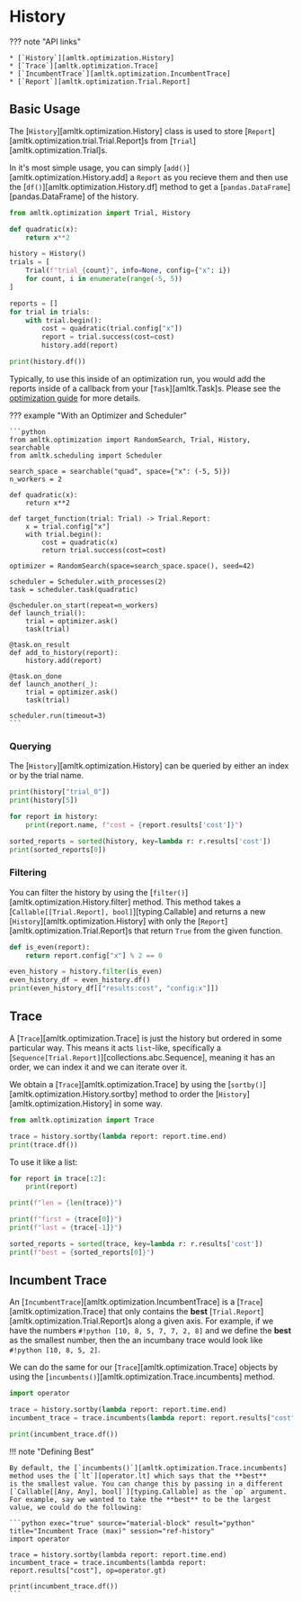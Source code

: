 # History
??? note "API links"

    * [`History`][amltk.optimization.History]
    * [`Trace`][amltk.optimization.Trace]
    * [`IncumbentTrace`][amltk.optimization.IncumbentTrace]
    * [`Report`][amltk.optimization.Trial.Report]

## Basic Usage
The [`History`][amltk.optimization.History] class is used to store
[`Report`][amltk.optimization.trial.Trial.Report]s from [`Trial`][amltk.optimization.Trial]s.

In it's most simple usage, you can simply [`add()`][amltk.optimization.History.add]
a `Report` as you recieve them and then use the [`df()`][amltk.optimization.History.df]
method to get a [`pandas.DataFrame`][pandas.DataFrame] of the history.

```python exec="true" source="material-block" result="python" title="Reference History" session="ref-history"
from amltk.optimization import Trial, History

def quadratic(x):
    return x**2

history = History()
trials = [
    Trial(f"trial_{count}", info=None, config={"x": i})
    for count, i in enumerate(range(-5, 5))
]

reports = []
for trial in trials:
    with trial.begin():
        cost = quadratic(trial.config["x"])
        report = trial.success(cost=cost)
        history.add(report)

print(history.df())
```

Typically, to use this inside of an optimization run, you would add the reports inside
of a callback from your [`Task`][amltk.Task]s. Please
see the [optimization guide](../../guides/optimization.md) for more details.

??? example "With an Optimizer and Scheduler"

    ```python
    from amltk.optimization import RandomSearch, Trial, History, searchable
    from amltk.scheduling import Scheduler

    search_space = searchable("quad", space={"x": (-5, 5)})
    n_workers = 2

    def quadratic(x):
        return x**2

    def target_function(trial: Trial) -> Trial.Report:
        x = trial.config["x"]
        with trial.begin():
            cost = quadratic(x)
            return trial.success(cost=cost)

    optimizer = RandomSearch(space=search_space.space(), seed=42)

    scheduler = Scheduler.with_processes(2)
    task = scheduler.task(quadratic)

    @scheduler.on_start(repeat=n_workers)
    def launch_trial():
        trial = optimizer.ask()
        task(trial)

    @task.on_result
    def add_to_history(report):
        history.add(report)

    @task.on_done
    def launch_another(_):
        trial = optimizer.ask()
        task(trial)

    scheduler.run(timeout=3)
    ```

### Querying
The [`History`][amltk.optimization.History] can be queried by either
an index or by the trial name.

```python exec="true" source="material-block" result="ansi" title="History Querying [str]" session="ref-history"
print(history["trial_0"])
print(history[5])
```

```python exec="true" source="material-block" result="ansi" title="History Querying [iter]" session="ref-history"
for report in history:
    print(report.name, f"cost = {report.results['cost']}")
```

```python exec="true" source="material-block" result="ansi" title="History Querying [iter]" session="ref-history"
sorted_reports = sorted(history, key=lambda r: r.results['cost'])
print(sorted_reports[0])
```

### Filtering
You can filter the history by using the [`filter()`][amltk.optimization.History.filter]
method. This method takes a [`Callable[[Trial.Report], bool]`][typing.Callable]
and returns a new [`History`][amltk.optimization.History] with only the
[`Report`][amltk.optimization.Trial.Report]s that return `True` from the
given function.

```python exec="true" source="material-block" result="python" title="Filtering" session="ref-history"
def is_even(report):
    return report.config["x"] % 2 == 0

even_history = history.filter(is_even)
even_history_df = even_history.df()
print(even_history_df[["results:cost", "config:x"]])
```

## Trace
A [`Trace`][amltk.optimization.Trace] is just the history
but ordered in some particular way. This means it acts `list`-like,
specifically a [`Sequence[Trial.Report]`][collections.abc.Sequence], meaning
it has an order, we can index it and we can iterate over it.

We obtain a [`Trace`][amltk.optimization.Trace] by using
the [`sortby()`][amltk.optimization.History.sortby] method to
order the [`History`][amltk.optimization.History] in some way.

```python exec="true" source="material-block" result="python" title="Trace" session="ref-history"
from amltk.optimization import Trace

trace = history.sortby(lambda report: report.time.end)
print(trace.df())
```

To use it like a list:

```python exec="true" source="material-block" result="python" title="Trace as a Sequence" session="ref-history"
for report in trace[:2]:
    print(report)

print(f"len = {len(trace)}")

print(f"first = {trace[0]}")
print(f"last = {trace[-1]}")

sorted_reports = sorted(trace, key=lambda r: r.results['cost'])
print(f"best = {sorted_reports[0]}")
```

## Incumbent Trace
An [`IncumbentTrace`][amltk.optimization.IncumbentTrace] is a
[`Trace`][amltk.optimization.Trace] that only contains the
**best** [`Trial.Report`][amltk.optimization.Trial.Report]s
along a given axis. For example, if we have
the numbers `#!python [10, 8, 5, 7, 7, 2, 8]` and we define
the **best** as the smallest number, then the
an incumbany trace would look like `#!python [10, 8, 5, 2]`.

We can do the same for our [`Trace`][amltk.optimization.Trace]
objects by using the [`incumbents()`][amltk.optimization.Trace.incumbents]
method.

```python exec="true" source="material-block" result="python" title="Incumbent Trace" session="ref-history"
import operator

trace = history.sortby(lambda report: report.time.end)
incumbent_trace = trace.incumbents(lambda report: report.results["cost"])

print(incumbent_trace.df())
```

!!! note "Defining Best"

    By default, the [`incumbents()`][amltk.optimization.Trace.incumbents]
    method uses the [`lt`][operator.lt] which says that the **best**
    is the smallest value. You can change this by passing in a different
    [`Callable[[Any, Any], bool]`][typing.Callable] as the `op` argument.
    For example, say we wanted to take the **best** to be the largest
    value, we could do the following:

    ```python exec="true" source="material-block" result="python" title="Incumbent Trace (max)" session="ref-history"
    import operator

    trace = history.sortby(lambda report: report.time.end)
    incumbent_trace = trace.incumbents(lambda report: report.results["cost"], op=operator.gt)

    print(incumbent_trace.df())
    ```
